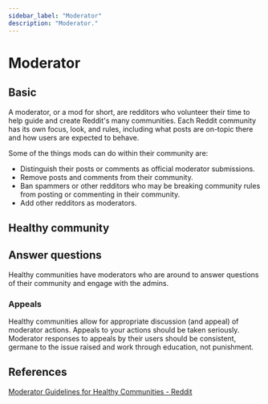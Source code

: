 ```yaml
---
sidebar_label: "Moderator"
description: "Moderator."
---
```


# Moderator

## Basic

A moderator, or a mod for short, are redditors who volunteer their time to help guide and create Reddit's many communities. Each Reddit community has its own focus, look, and rules, including what posts are on-topic there and how users are expected to behave. 

Some of the things mods can do within their community are: 

*   Distinguish their posts or comments as official moderator submissions. 
*   Remove posts and comments from their community.
*   Ban spammers or other redditors who may be breaking community rules from posting or commenting in their community. 
*   Add other redditors as moderators.

## Healthy community

## Answer questions

Healthy communities have moderators who are around to answer questions of their community and engage with the admins.

### Appeals

Healthy communities allow for appropriate discussion (and appeal) of moderator actions. Appeals to your actions should be taken seriously. Moderator responses to appeals by their users should be consistent, germane to the issue raised and work through education, not punishment.

## References

[Moderator Guidelines for Healthy Communities - Reddit](https://www.redditinc.com/policies/moderator-guidelines)
